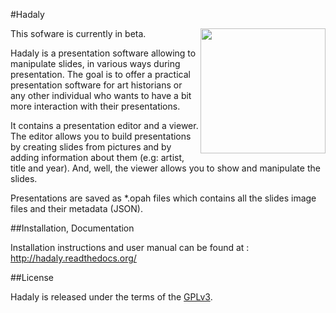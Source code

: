 #Hadaly

<img align="right" height="200" src="https://github.com/octogene/hadaly/raw/master/docs/_static/logo/logo_2.png"/>


This sofware is currently in beta.

Hadaly is a presentation software allowing to manipulate slides, in various ways during presentation. The goal is to offer a practical presentation software for art historians or any other individual who wants to have a bit more interaction with their presentations.

It contains a presentation editor and a viewer. The editor allows you to build presentations by creating slides from pictures and by adding information about them (e.g: artist, title and year). And, well, the viewer allows you to show and manipulate the slides.

Presentations are saved as \*.opah files which contains all the slides image files and their metadata (JSON).

##Installation, Documentation

Installation instructions and user manual can be found at : http://hadaly.readthedocs.org/

##License

Hadaly is released under the terms of the [GPLv3](https://www.gnu.org/licenses/gpl-3.0.en.html).







